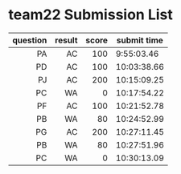 # team22 Submission List
question | result | score | submit time
----:|----:|-----:|-----
PA | AC | 100 |  9:55:03.46 
PD | AC | 100 | 10:03:38.66 
PJ | AC | 200 | 10:15:09.25 
PC | WA | 0 | 10:17:54.22 
PF | AC | 100 | 10:21:52.78 
PB | WA | 80 | 10:24:52.99 
PG | AC | 200 | 10:27:11.45 
PB | WA | 80 | 10:27:51.96 
PC | WA | 0 | 10:30:13.09 
